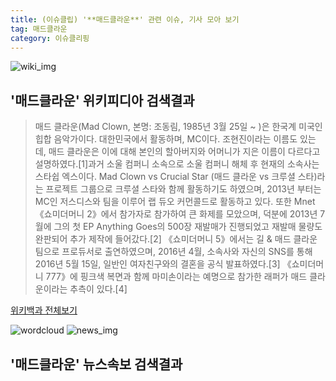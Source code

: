 ```yaml
---
title: (이슈클립) '**매드클라운**' 관련 이슈, 기사 모아 보기
tag: 매드클라운
category: 이슈클리핑
---
```

![wiki_img](https://user-images.githubusercontent.com/42597476/44503234-41136a80-a6d0-11e8-9071-6fc6418eafe4.png)
## **'**매드클라운**'** 위키피디아 검색결과
>매드 클라운(Mad Clown, 본명: 조동림, 1985년 3월 25일 ~ )은 한국계 미국인 힙합 음악가이다. 대한민국에서 활동하며, MC이다. 조현진이라는 이름도 있는데, 매드 클라운은 이에 대해 본인의 할아버지와 어머니가 지은 이름이 다르다고 설명하였다.[1]과거 소울 컴퍼니 소속으로 소울 컴퍼니 해체 후 현재의 소속사는 스타쉽 엑스이다. Mad Clown vs Crucial Star (매드 클라운 vs 크루셜 스타)라는 프로젝트 그룹으로 크루셜 스타와 함께 활동하기도 하였으며, 2013년 부터는 MC인 저스디스와 팀을 이루어 랩 듀오 커먼콜드로 활동하고 있다. 또한 Mnet 《쇼미더머니 2》에서 참가자로 참가하여 큰 화제를 모았으며, 덕분에 2013년 7월에 그의 첫 EP Anything Goes의 500장 재발매가 진행되었고 재발매 물량도 완판되어 추가 제작에 들어갔다.[2] 《쇼미더머니 5》에서는 길 & 매드 클라운 팀으로 프로듀서로 출연하였으며, 2016년 4월, 소속사와 자신의 SNS를 통해 2016년 5월 15일, 일반인 여자친구와의 결혼을 공식 발표하였다.[3] 《쇼미더머니 777》에 핑크색 복면과 함께 마미손이라는 예명으로 참가한 래퍼가 매드 클라운이라는 추측이 있다.[4]

<a href="https://ko.wikipedia.org/wiki/매드클라운" target="_blank">위키백과 전체보기</a>

![wordcloud](https://s3.ap-northeast-2.amazonaws.com/lyrics101-wordcloud/2018-09-15-1537004062.png)
![news_img](https://user-images.githubusercontent.com/42597476/44507050-1206f400-a6e4-11e8-8d98-7ffbfebb353f.png)
## **'**매드클라운**'** 뉴스속보 검색결과

